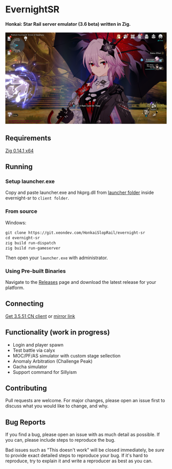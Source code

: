 # EvernightSR
#### Honkai: Star Rail server emulator (3.6 beta) written in Zig.

![Screenshot](Screenshot.png)

## Requirements
[Zig 0.14.1 x64](https://ziglang.org/download/0.14.1/zig-x86_64-windows-0.14.1.zip)

## Running

### Setup launcher.exe

Copy and paste launcher.exe and hkprg.dll from [launcher folder](https://git.xeondev.com/HonkaiSlopRail/evernight-sr/src/branch/master/launcher) inside evernight-sr to `client folder`.

### From source

Windows:
```
git clone https://git.xeondev.com/HonkaiSlopRail/evernight-sr
cd evernight-sr
zig build run-dispatch
zig build run-gameserver
```
Then open your `launcher.exe` with administrator.

### Using Pre-built Binaries
Navigate to the [Releases](https://git.xeondev.com/HonkaiSlopRail/evernight-sr/releases)
page and download the latest release for your platform.

## Connecting
[Get 3.5.51 CN client](https://gofile.io/d/ET5tF8) or [mirror link](https://transfer.it/t/dQY1fBpXQBJa)

## Functionality (work in progress)
- Login and player spawn
- Test battle via calyx
- MOC/PF/AS simulator with custom stage sellection
- Anomaly Arbitration (Challenge Peak)
- Gacha simulator 
- Support command for Sillyism
## Contributing

Pull requests are welcome. For major changes, please open an issue first to discuss
what you would like to change, and why.

## Bug Reports

If you find a bug, please open an issue with as much detail as possible. If you
can, please include steps to reproduce the bug.

Bad issues such as "This doesn't work" will be closed immediately, be _sure_ to
provide exact detailed steps to reproduce your bug. If it's hard to reproduce, try
to explain it and write a reproducer as best as you can.
